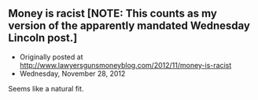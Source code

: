 ## Money is racist [NOTE: This counts as my version of the apparently mandated Wednesday Lincoln post.]

 * Originally posted at http://www.lawyersgunsmoneyblog.com/2012/11/money-is-racist
 * Wednesday, November 28, 2012

Seems like a natural fit.